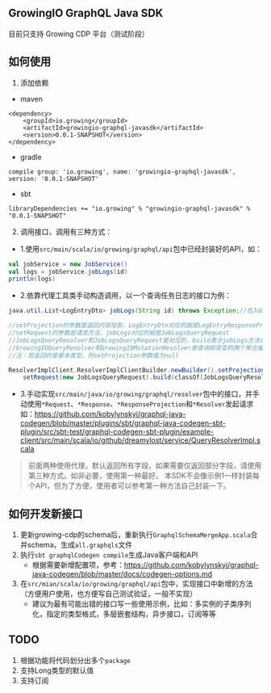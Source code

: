 GrowingIO GraphQL Java SDK
---

目前只支持 Growing CDP 平台（测试阶段）

## 如何使用

1. 添加依赖

- maven
```
<dependency>
    <groupId>io.growing</groupId>
    <artifactId>growingio-graphql-javasdk</artifactId>
    <version>0.0.1-SNAPSHOT</version>
</dependency>
```

- gradle
```
compile group: 'io.growing', name: 'growingio-graphql-javasdk', version: '0.0.1-SNAPSHOT'
```

- sbt
```
libraryDependencies += "io.growing" % "growingio-graphql-javasdk" % "0.0.1-SNAPSHOT"
```
2. 调用接口，调用有三种方式：

- 1.使用`src/main/scala/io/growing/graphql/api`包中已经封装好的API，如：
```scala
val jobService = new JobService()
val logs = jobService.jobLogs(id)
println(logs)
```
- 2.依靠代理工具类手动构造调用，以一个查询任务日志的接口为例：
```java
java.util.List<LogEntryDto> jobLogs(String id) throws Exception;//在JobLogsQueryResolver中，以此类推
```    
```scala
//setProjection的参数是返回内容投影，LogEntryDto对应的就是LogEntryResponseProjection
//setRequest的参数是请求方法，jobLogs对应的就是JobLogsQueryRequest
//JobLogsQueryResolver和JobLogsQueryRequest是对应的，build表示jobLogs方法在哪里被定义，是在JobLogsQueryResolver中定义的
//GrowingIOQueryResolver和GrowingIOMutationResolver是查询和突变的两个聚合接口，包含了所有的查询方法和突变方法
//注：若返回的是基本类型，则setProjection参数值为null

ResolverImplClient.ResolverImplClientBuilder.newBuilder().setProjection(new LogEntryResponseProjection).
    setRequest(new JobLogsQueryRequest).build(classOf[JobLogsQueryResolver]).jobLogs(id)
```
- 3.手动实现`src/main/java/io/growing/graphql/resolver`包中的接口，并手动使用`*Request`、`*Response`、`*ResponseProjection`和`*Resolver`发起请求
    如：https://github.com/kobylynskyi/graphql-java-codegen/blob/master/plugins/sbt/graphql-java-codegen-sbt-plugin/src/sbt-test/graphql-codegen-sbt-plugin/example-client/src/main/scala/io/github/dreamylost/service/QueryResolverImpl.scala
    
> 前面两种使用代理，默认返回所有字段，如果需要仅返回部分字段，请使用第三种方式。如非必要，使用第一种最好。
> 本SDK不会像示例1一样封装每个API，但为了方便，使用者可以参考第一种方法自己封装一下。

## 如何开发新接口

1. 更新growing-cdp的schema后，重新执行`GraphqlSchemaMergeApp.scala`合并schema，生成`all.graphqls`文件
2. 执行`sbt graphqlCodegen compile`生成Java客户端和API
    - 根据需要新增配置项，参考：https://github.com/kobylynskyi/graphql-java-codegen/blob/master/docs/codegen-options.md
3. 在`src/mian/scala/io/growing/graphql/api`包中，实现接口中新增的方法（方便用户使用，也方便写自己测试验证，一般不实现）
    - 建议为最有可能出错的接口写一些使用示例，比如：多实例的子类序列化，指定的类型格式，多层嵌套结构，异步接口，订阅等等
    
    
## TODO

1. 根据功能将代码划分出多个`package`
2. 支持Long类型的默认值
3. 支持订阅